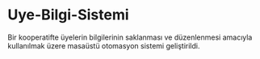 # Uye-Bilgi-Sistemi
Bir kooperatifte üyelerin bilgilerinin saklanması ve düzenlenmesi amacıyla kullanılmak üzere masaüstü otomasyon sistemi geliştirildi.
